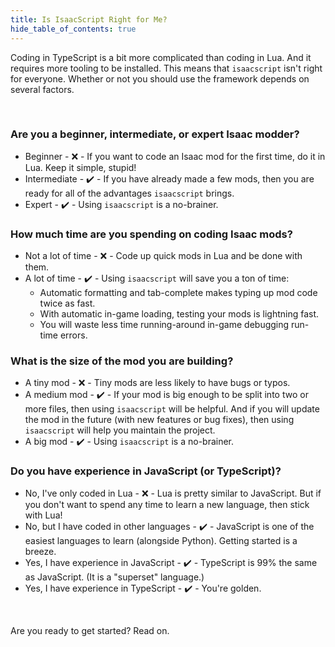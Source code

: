 ```yaml
---
title: Is IsaacScript Right for Me?
hide_table_of_contents: true
---
```


Coding in TypeScript is a bit more complicated than coding in Lua. And it requires more tooling to be installed. This means that `isaacscript` isn't right for everyone. Whether or not you should use the framework depends on several factors.

<br />

### Are you a beginner, intermediate, or expert Isaac modder?

- Beginner - ❌ - If you want to code an Isaac mod for the first time, do it in Lua. Keep it simple, stupid!
- Intermediate - ✔️ - If you have already made a few mods, then you are ready for all of the advantages `isaacscript` brings.
- Expert - ✔️ - Using `isaacscript` is a no-brainer.

### How much time are you spending on coding Isaac mods?

- Not a lot of time - ❌ - Code up quick mods in Lua and be done with them.
- A lot of time - ✔️ - Using `isaacscript` will save you a ton of time:
  - Automatic formatting and tab-complete makes typing up mod code twice as fast.
  - With automatic in-game loading, testing your mods is lightning fast.
  - You will waste less time running-around in-game debugging run-time errors.

### What is the size of the mod you are building?

- A tiny mod - ❌ - Tiny mods are less likely to have bugs or typos.
- A medium mod - ✔️ - If your mod is big enough to be split into two or more files, then using `isaacscript` will be helpful. And if you will update the mod in the future (with new features or bug fixes), then using `isaacscript` will help you maintain the project.
- A big mod - ✔️ - Using `isaacscript` is a no-brainer.

### Do you have experience in JavaScript (or TypeScript)?

- No, I've only coded in Lua - ❌ - Lua is pretty similar to JavaScript. But if you don't want to spend any time to learn a new language, then stick with Lua!
- No, but I have coded in other languages - ✔️ - JavaScript is one of the easiest languages to learn (alongside Python). Getting started is a breeze.
- Yes, I have experience in JavaScript - ✔️ - TypeScript is 99% the same as JavaScript. (It is a "superset" language.)
- Yes, I have experience in TypeScript - ✔️ - You're golden.

<br />

Are you ready to get started? Read on.
